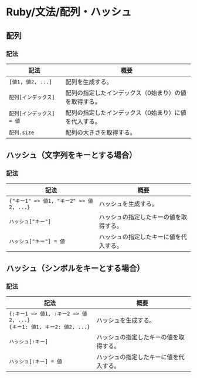 # Ruby/文法/配列・ハッシュ

## 配列

### 記法

| 記法                      | 概要                                                  |
| ------------------------- | ----------------------------------------------------- |
| `[値1, 値2, ...]`         | 配列を生成する。                                      |
| `配列[インデックス]`      | 配列の指定したインデックス（0始まり）の値を取得する。 |
| `配列[インデックス] = 値` | 配列の指定したインデックス（0始まり）に値を代入する。 |
| `配列.size`               | 配列の大きさを取得する。                              |

## ハッシュ（文字列をキーとする場合）

### 記法

| 記法                                    | 概要                                   |
| --------------------------------------- | -------------------------------------- |
| `{"キー1" => 値1, "キー2" => 値2, ...}` | ハッシュを生成する。                   |
| `ハッシュ["キー"]`                      | ハッシュの指定したキーの値を取得する。 |
| `ハッシュ["キー"] = 値`                 | ハッシュの指定したキーに値を代入する。 |

## ハッシュ（シンボルをキーとする場合）

### 記法

| 記法                                                         | 概要                                   |
| ------------------------------------------------------------ | -------------------------------------- |
| `{:キー1 => 値1, :キー2 => 値2, ...}`<br />`{キー1: 値1, キー2: 値2, ...}` | ハッシュを生成する。                   |
| `ハッシュ[:キー]`                                            | ハッシュの指定したキーの値を取得する。 |
| `ハッシュ[:キー] = 値`                                       | ハッシュの指定したキーに値を代入する。 |
